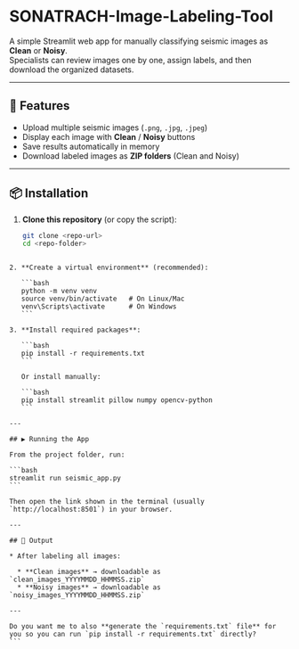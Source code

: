 # SONATRACH-Image-Labeling-Tool

A simple Streamlit web app for manually classifying seismic images as **Clean** or **Noisy**.  
Specialists can review images one by one, assign labels, and then download the organized datasets.

---

## 🚀 Features
- Upload multiple seismic images (`.png`, `.jpg`, `.jpeg`)
- Display each image with **Clean** / **Noisy** buttons
- Save results automatically in memory
- Download labeled images as **ZIP folders** (Clean and Noisy)

---

## 📦 Installation

1. **Clone this repository** (or copy the script):
   ```bash
   git clone <repo-url>
   cd <repo-folder>
````

2. **Create a virtual environment** (recommended):

   ```bash
   python -m venv venv
   source venv/bin/activate   # On Linux/Mac
   venv\Scripts\activate      # On Windows
   ```

3. **Install required packages**:

   ```bash
   pip install -r requirements.txt
   ```

   Or install manually:

   ```bash
   pip install streamlit pillow numpy opencv-python
   ```

---

## ▶️ Running the App

From the project folder, run:

```bash
streamlit run seismic_app.py
```

Then open the link shown in the terminal (usually `http://localhost:8501`) in your browser.

---

## 📂 Output

* After labeling all images:

  * **Clean images** → downloadable as `clean_images_YYYYMMDD_HHMMSS.zip`
  * **Noisy images** → downloadable as `noisy_images_YYYYMMDD_HHMMSS.zip`

---

Do you want me to also **generate the `requirements.txt` file** for you so you can run `pip install -r requirements.txt` directly?
```
